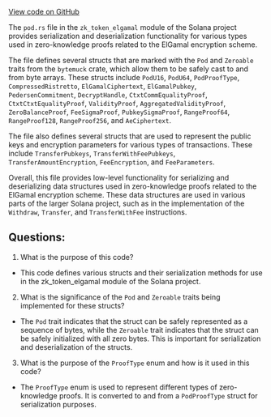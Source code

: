 [View code on GitHub](https://github.com/solana-labs/solana/blob/master/zk-token-sdk/src/zk_token_elgamal/pod.rs)

The `pod.rs` file in the `zk_token_elgamal` module of the Solana project provides serialization and deserialization functionality for various types used in zero-knowledge proofs related to the ElGamal encryption scheme. 

The file defines several structs that are marked with the `Pod` and `Zeroable` traits from the `bytemuck` crate, which allow them to be safely cast to and from byte arrays. These structs include `PodU16`, `PodU64`, `PodProofType`, `CompressedRistretto`, `ElGamalCiphertext`, `ElGamalPubkey`, `PedersenCommitment`, `DecryptHandle`, `CtxtCommEqualityProof`, `CtxtCtxtEqualityProof`, `ValidityProof`, `AggregatedValidityProof`, `ZeroBalanceProof`, `FeeSigmaProof`, `PubkeySigmaProof`, `RangeProof64`, `RangeProof128`, `RangeProof256`, and `AeCiphertext`. 

The file also defines several structs that are used to represent the public keys and encryption parameters for various types of transactions. These include `TransferPubkeys`, `TransferWithFeePubkeys`, `TransferAmountEncryption`, `FeeEncryption`, and `FeeParameters`. 

Overall, this file provides low-level functionality for serializing and deserializing data structures used in zero-knowledge proofs related to the ElGamal encryption scheme. These data structures are used in various parts of the larger Solana project, such as in the implementation of the `Withdraw`, `Transfer`, and `TransferWithFee` instructions.
## Questions: 
 1. What is the purpose of this code?
- This code defines various structs and their serialization methods for use in the zk_token_elgamal module of the Solana project.

2. What is the significance of the `Pod` and `Zeroable` traits being implemented for these structs?
- The `Pod` trait indicates that the struct can be safely represented as a sequence of bytes, while the `Zeroable` trait indicates that the struct can be safely initialized with all zero bytes. This is important for serialization and deserialization of the structs.

3. What is the purpose of the `ProofType` enum and how is it used in this code?
- The `ProofType` enum is used to represent different types of zero-knowledge proofs. It is converted to and from a `PodProofType` struct for serialization purposes.